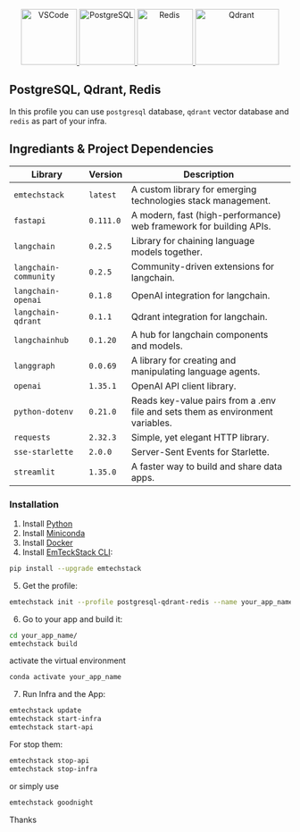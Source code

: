 

<p align="center">
  <a href="https://code.visualstudio.com/">
    <img src="https://code.visualstudio.com/assets/images/code-stable.png" alt="VSCode" width="100" height="100"/>
  </a>
  <a href="https://www.postgresql.org/">
    <img src="https://avatars.githubusercontent.com/u/177543?s=200&v=4" alt="PostgreSQL" width="100" height="100"/>
  </a>
  <a href="https://redis.io/">
    <img src="https://redis.io/wp-content/uploads/2024/04/Logotype.svg?auto=webp&quality=85,75&width=120" alt="Redis" width="100" height="100"/>
  </a>
  <a href="https://qdrant.tech/">
    <img src="https://github.com/qdrant/qdrant/raw/master/docs/logo.svg" alt="Qdrant" width="150" height="100"/>
  </a>
</p>



## PostgreSQL, Qdrant, Redis
In this profile you can use `postgresql` database, `qdrant` vector database and `redis` as part of your infra. 

## Ingrediants & Project Dependencies

| Library                | Version  | Description                                                      |
|------------------------|----------|------------------------------------------------------------------|
| `emtechstack`          | `latest`      | A custom library for emerging technologies stack management.     |
| `fastapi`              | `0.111.0`| A modern, fast (high-performance) web framework for building APIs.|
| `langchain`            | `0.2.5`  | Library for chaining language models together.                   |
| `langchain-community`  | `0.2.5`  | Community-driven extensions for langchain.                       |
| `langchain-openai`     | `0.1.8`  | OpenAI integration for langchain.                                |
| `langchain-qdrant`     | `0.1.1`  | Qdrant integration for langchain.                                |
| `langchainhub`         | `0.1.20` | A hub for langchain components and models.                       |
| `langgraph`            | `0.0.69` | A library for creating and manipulating language agents.         |
| `openai`               | `1.35.1` | OpenAI API client library.                                       |
| `python-dotenv`        | `0.21.0` | Reads key-value pairs from a .env file and sets them as environment variables. |
| `requests`             | `2.32.3` | Simple, yet elegant HTTP library.                                |
| `sse-starlette`        | `2.0.0`  | Server-Sent Events for Starlette.                                |
| `streamlit`            | `1.35.0` | A faster way to build and share data apps.                       |



### Installation
1. Install [Python](https://www.python.org/downloads/)
2. Install [Miniconda](https://docs.conda.io/en/latest/miniconda.html)
3. Install [Docker](https://www.docker.com/get-started)
4. Install [EmTeckStack CLI](https://github.com/emtechstack/emtechstack):

```sh
pip install --upgrade emtechstack
```

5. Get the profile:

```sh
emtechstack init --profile postgresql-qdrant-redis --name your_app_name
```

6. Go to your app and build it:

```sh
cd your_app_name/
emtechstack build
```

activate the virtual environment

```sh
conda activate your_app_name
```

7. Run Infra and the App:

```sh
emtechstack update
emtechstack start-infra
emtechstack start-api
```

For stop them:

```sh
emtechstack stop-api
emtechstack stop-infra
```

or simply use

```sh
emtechstack goodnight
```

Thanks
